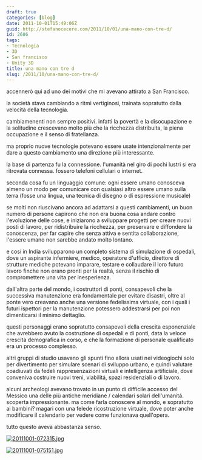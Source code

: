 ```yaml
---
draft: true
categories: [blog]
date: 2011-10-01T15:49:06Z
guid: http://stefanocecere.com/2011/10/01/una-mano-con-tre-d/
id: 2686
tags:
- Tecnologia
- 3D
- San francisco
- Unity 3D
title: una mano con tre d
slug: /2011/10/una-mano-con-tre-d/
---
```


accennerò qui ad uno dei motivi che mi avevano attirato a San Francisco.

la società stava cambiando a ritmi vertiginosi, trainata sopratutto dalla velocità della tecnologia.
  
cambiamenenti non sempre positivi. infatti la povertà e la disocupazione e la solitudine crescevano molto più che la ricchezza distribuita, la piena occupazione e il senso di fratellanza.

ma proprio nuove tecnologie potevano essere usate intenzionalmente per dare a questo cambiamento una direzione più interessante.

la base di partenza fu la connessione. l'umanità nel giro di pochi lustri si era ritrovata connessa. fossero telefoni cellulari o internet.
  
seconda cosa fu un linguaggio comune: ogni essere umano conosceva almeno un modo per comunicare con qualsiasi altro essere umano sulla terra (fosse una lingua, una tecnica di disegno o di espressione musicale)

se molti non riuscivano ancora ad adattarsi a questi cambiamenti, un buon numero di persone capirono che non era buona cosa andare contro l'evoluzione delle cose, e iniziarono a sviluppare progetti per creare nuovi posti di lavoro, per ridistribuire la ricchezza, per preservare e diffondere la conoscenza, per far capire che senza attiva e sentita collaborazione, l'essere umano non sarebbe andato molto lontano.

e cosí in India svilupparono un completo sistema di simulazione di ospedali, dove un aspirante infermiere, medico, operatore d'ufficio, direttore di strutture mediche potevano imparare, testare e collaudare il loro futuro lavoro finche non erano pronti per la realtá, senza il rischio di compromettere una vita per inesperienza.

dall'altra parte del mondo, i costruttori di ponti, consapevoli che la successiva manutenzione era fondamentale per evitare disastri, oltre al ponte vero creavano anche una versione fedelissima virtuale, con i quali i futuri ispettori per la manutenzione potessero addestrarsi per poi non dimenticarsi il minimo dettaglio.

questi personaggi erano sopratutto consapevoli della crescita esponenziale che avrebbero avuto la costruzione di ospedali e di ponti, data la veloce crescita demografica in corso, e che la formazione di personale qualificato era un processo complesso.

altri gruppi di studio usavano gli spunti fino allora usati nei videogiochi solo per divertimento per simulare scenari di sviluppo urbano, e quindi valutare coadiuvati da fedeli rappresenzazioni virtuali e intelligenza artificiale, dove conveniva costruire nuovi treni, viabilitá, spazi residenziali o di lavoro.

alcuni archeologi avevano trovato in un punto di difficile accesso del Messico una delle più antiche meridiane / calendari solari dell'umanitá. scoperta impressionante. ma come farla conoscere al mondo, e sopratutto ai bambini? magari con una felede ricostruzione virtuale, dove poter anche modificare il calendario per vedere come funzionava quell'opera.

tutto questo aveva abbastanza senso.

[<img src="http://stefanocecere.com/wp-content/uploads/sites/3/2011/10/20111001-072315.jpg" alt="20111001-072315.jpg" class="alignnone size-full" />](http://stefanocecere.com/wp-content/uploads/sites/3/2011/10/20111001-072315.jpg)

[<img src="http://stefanocecere.com/wp-content/uploads/sites/3/2011/10/20111001-075151.jpg" alt="20111001-075151.jpg" class="alignnone size-full" />](http://stefanocecere.com/wp-content/uploads/sites/3/2011/10/20111001-075151.jpg)